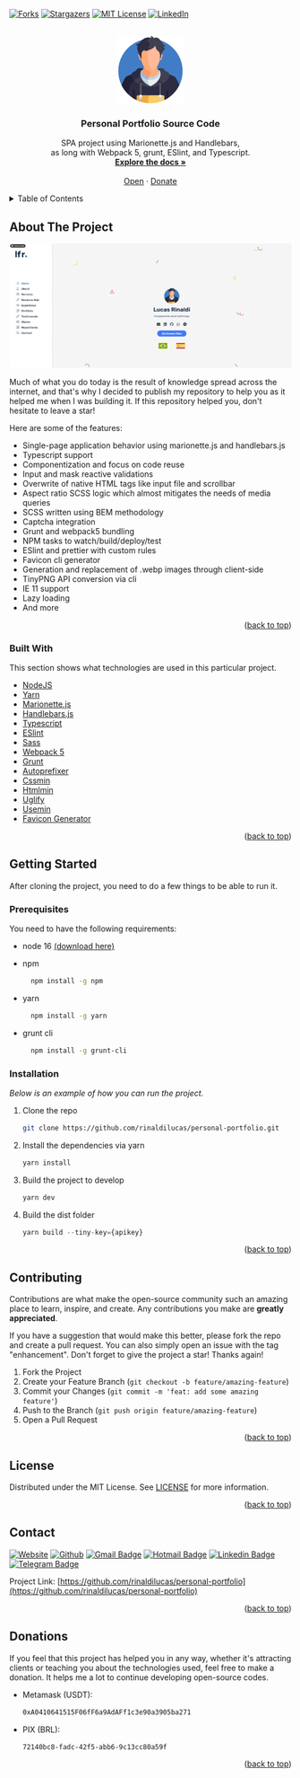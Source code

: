 <div id="top"></div>

[![Forks][forks-shield]][forks-url]
[![Stargazers][stars-shield]][stars-url]
[![MIT License][license-shield]][license-url]
[![LinkedIn][linkedin-shield]][linkedin-url]

<!-- PROJECT LOGO -->
<br />
<div align="center">
  <a href="https://github.com/rinaldilucas/personal-portfolio">
    <img src="./assets/images/_readme/logo.svg" alt="Logo" width="120">
  </a>

  <h3 align="center">Personal Portfolio Source Code</h3>

  <p align="center">
    SPA project using Marionette.js and Handlebars, <br>as long with Webpack 5, grunt, ESlint, and Typescript.
    <br />
    <a href="https://github.com/rinaldilucas/personal-portfolio"><strong>Explore the docs »</strong></a>
    <br />
    <br />
    <a href="https://rinaldilucas.com">Open</a>
    ·
    <a href="#donations">Donate</a>       
  </p>
</div>

<!-- TABLE OF CONTENTS -->
<details>
  <summary>Table of Contents</summary>
  <ol>
    <li>
      <a href="#about-the-project">About The Project</a>
      <ul>
        <li><a href="#built-with">Built With</a></li>
      </ul>
    </li>
    <li>
      <a href="#getting-started">Getting Started</a>
      <ul>
        <li><a href="#prerequisites">Prerequisites</a></li>
        <li><a href="#installation">Installation</a></li>
      </ul>
    </li>
    <li><a href="#contributing">Contributing</a></li>
    <li><a href="#license">License</a></li>
    <li><a href="#contact">Contact</a></li>
    <li><a href="#donations">Donations</a></li>
  </ol>
</details>

<!-- ABOUT THE PROJECT -->

## About The Project

<div align="center">

[![Project Screenshot][project-screenshot]](https://rinaldilucas.github.io/personal-portfolio/)

</div>

Much of what you do today is the result of knowledge spread across the internet, and that's why I decided to publish my repository to help you as it helped me when I was building it. If this repository helped you, don't hesitate to leave a star!

Here are some of the features:

- Single-page application behavior using marionette.js and handlebars.js
- Typescript support
- Componentization and focus on code reuse
- Input and mask reactive validations
- Overwrite of native HTML tags like input file and scrollbar
- Aspect ratio SCSS logic which almost mitigates the needs of media queries
- SCSS written using BEM methodology
- Captcha integration
- Grunt and webpack5 bundling
- NPM tasks to watch/build/deploy/test
- ESlint and prettier with custom rules
- Favicon cli generator
- Generation and replacement of .webp images through client-side
- TinyPNG API conversion via cli
- IE 11 support
- Lazy loading
- And more

<p align="right">(<a href="#top">back to top</a>)</p>

### Built With

This section shows what technologies are used in this particular project.

- [NodeJS](https://nodejs.org/en)
- [Yarn](https://yarnpkg.com)
- [Marionette.js](https://marionettejs.com)
- [Handlebars.js](https://handlebarsjs.com)
- [Typescript](https://www.typescriptlang.org)
- [ESlint](https://eslint.org)
- [Sass](https://sass-lang.com)
- [Webpack 5](https://webpack.js.org)
- [Grunt](https://gruntjs.com)
- [Autoprefixer](https://github.com/postcss/autoprefixer)
- [Cssmin](https://github.com/gruntjs/grunt-contrib-cssmin)
- [Htmlmin](https://www.npmjs.com/package/grunt-contrib-htmlmin)
- [Uglify](https://www.npmjs.com/package/uglify-js)
- [Usemin](https://www.npmjs.com/package/usemin)
- [Favicon Generator](https://realfavicongenerator.net/favicon/grunt#.YuvqGTTMJhE)

<p align="right">(<a href="#top">back to top</a>)</p>

<!-- GETTING STARTED -->

## Getting Started

After cloning the project, you need to do a few things to be able to run it.

### Prerequisites

You need to have the following requirements:

- node 16 <a target="_blank" href="https://nodejs.org/en/download/">(download here)</a>

- npm
  ```sh
    npm install -g npm
  ```
- yarn
  ```sh
    npm install -g yarn
  ```
- grunt cli
  ```sh
    npm install -g grunt-cli
  ```

### Installation

_Below is an example of how you can run the project._

1. Clone the repo
   ```sh
   git clone https://github.com/rinaldilucas/personal-portfolio.git
   ```
2. Install the dependencies via yarn
   ```sh
   yarn install
   ```
3. Build the project to develop
   ```js
   yarn dev
   ```
4. Build the dist folder
   ```js
   yarn build --tiny-key={apikey}
   ```

<p align="right">(<a href="#top">back to top</a>)</p>

<!-- CONTRIBUTING -->

## Contributing

Contributions are what make the open-source community such an amazing place to learn, inspire, and create. Any contributions you make are **greatly appreciated**.

If you have a suggestion that would make this better, please fork the repo and create a pull request. You can also simply open an issue with the tag "enhancement".
Don't forget to give the project a star! Thanks again!

1. Fork the Project
2. Create your Feature Branch (`git checkout -b feature/amazing-feature`)
3. Commit your Changes (`git commit -m 'feat: add some amazing feature'`)
4. Push to the Branch (`git push origin feature/amazing-feature`)
5. Open a Pull Request

<p align="right">(<a href="#top">back to top</a>)</p>

<!-- LICENSE -->

## License

Distributed under the MIT License. See [LICENSE](./LICENSE) for more information.

<p align="right">(<a href="#top">back to top</a>)</p>

<!-- CONTACT -->

## Contact

[![Website](https://img.shields.io/badge/-Website-0078D4?style=flat-square&logo=html5&logoColor=white&link=https://rinaldilucas.com)](https://rinaldilucas.com)
[![Github](https://img.shields.io/badge/-Github-967bb5?style=flat-square&labelColor=967bb5&logo=github&logoColor=white&link=https://github.com/rinaldilucas)](https://github.com/rinaldilucas)
[![Gmail Badge](https://img.shields.io/badge/-Gmail-c14438?style=flat-square&logo=Gmail&logoColor=white&link=mailto:lucasreinaldi@gmail.com)](mailto:lucasreinaldi@gmail.com)
[![Hotmail Badge](https://img.shields.io/badge/-Hotmail-0078D4?style=flat-square&logo=microsoft-outlook&logoColor=white&link=mailto:lucasreinaldi@hotmail.com)](mailto:lucasreinaldi@hotmail.com)
[![Linkedin Badge](https://img.shields.io/badge/-LinkedIn-blue?style=flat-square&logo=Linkedin&logoColor=white&link=https://www.linkedin.com/in/rinaldilucas/)](https://www.linkedin.com/in/rinaldilucas/)
[![Telegram Badge](https://img.shields.io/badge/-Telegram-1ca0f1?style=flat-square&labelColor=1ca0f1&logo=telegram&logoColor=white&link=https://t.me/rinaldilucas)](https://t.me/rinaldilucas)

Project Link: [https://github.com/rinaldilucas/personal-portfolio](https://github.com/rinaldilucas/personal-portfolio)

<p align="right">(<a href="#top">back to top</a>)</p>

<!-- ACKNOWLEDGMENTS -->

## Donations

If you feel that this project has helped you in any way, whether it's attracting clients or teaching you about the technologies used, feel free to make a donation.
It helps me a lot to continue developing open-source codes.

- Metamask (USDT):
  ```sh
  0xA0410641515F06fF6a9AdAFf1c3e90a3905ba271
  ```
- PIX (BRL):
  ```sh
  72140bc8-fadc-42f5-abb6-9c13cc80a59f
  ```

<p align="right">(<a href="#top">back to top</a>)</p>

[forks-shield]: https://img.shields.io/github/forks/rinaldilucas/personal-portfolio.svg?style=for-the-badge
[forks-url]: https://github.com/rinaldilucas/personal-portfolio/network/members
[stars-shield]: https://img.shields.io/github/stars/rinaldilucas/personal-portfolio.svg?style=for-the-badge
[stars-url]: https://github.com/rinaldilucas/personal-portfolio/stargazers
[license-shield]: https://img.shields.io/github/license/rinaldilucas/personal-portfolio.svg?style=for-the-badge
[license-url]: https://github.com/rinaldilucas/personal-portfolio/blob/main/LICENSE
[linkedin-shield]: https://img.shields.io/badge/-LinkedIn-black.svg?style=for-the-badge&logo=linkedin&colorB=555
[linkedin-url]: https://www.linkedin.com/in/rinaldilucas/
[project-screenshot]: ./assets/images/_readme/screenshot.gif
